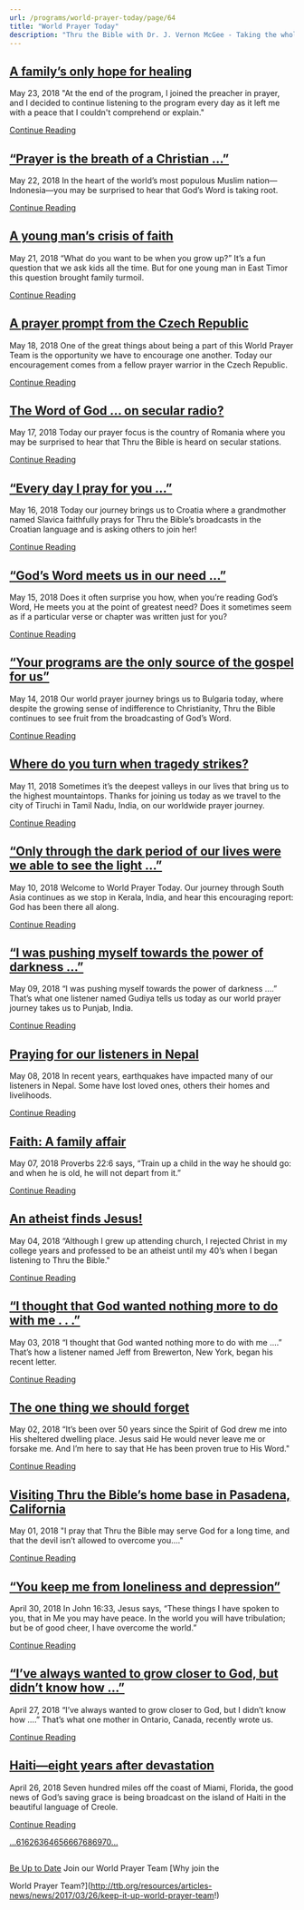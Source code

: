 ```yaml
---
url: /programs/world-prayer-today/page/64
title: "World Prayer Today"
description: "Thru the Bible with Dr. J. Vernon McGee - Taking the whole Word to the whole world"
---
```







## [A family’s only hope for healing](../world-prayer-today/2018/05/23/a-family-s-only-hope-for-healing)


May 23, 2018
"At the end of the program, I joined the preacher in prayer, and I decided to continue listening to the program every day as it left me with a peace that I couldn't comprehend or explain."


[Continue Reading](../world-prayer-today/2018/05/23/a-family-s-only-hope-for-healing)




## [“Prayer is the breath of a Christian …”](../world-prayer-today/2018/05/22/prayer-is-the-breath-of-a-christian)


May 22, 2018
In the heart of the world’s most populous Muslim nation—Indonesia—you may be surprised to hear that God’s Word is taking root. 


[Continue Reading](../world-prayer-today/2018/05/22/prayer-is-the-breath-of-a-christian)




## [A young man’s crisis of faith](../world-prayer-today/2018/05/21/a-young-man-s-crisis-of-faith)


May 21, 2018
“What do you want to be when you grow up?” It’s a fun question that we ask kids all the time. But for one young man in East Timor this question brought family turmoil.


[Continue Reading](../world-prayer-today/2018/05/21/a-young-man-s-crisis-of-faith)




## [A prayer prompt from the Czech Republic](../world-prayer-today/2018/05/18/a-prayer-prompt-from-the-czech-republic)


May 18, 2018
One of the great things about being a part of this World Prayer Team is the opportunity we have to encourage one another. Today our encouragement comes from a fellow prayer warrior in the Czech Republic.


[Continue Reading](../world-prayer-today/2018/05/18/a-prayer-prompt-from-the-czech-republic)




## [The Word of God … on secular radio?](../world-prayer-today/2018/05/17/the-word-of-god-on-secular-radio)


May 17, 2018
Today our prayer focus is the country of Romania where you may be surprised to hear that Thru the Bible is heard on secular stations. 


[Continue Reading](../world-prayer-today/2018/05/17/the-word-of-god-on-secular-radio)




## [“Every day I pray for you …”](../world-prayer-today/2018/05/16/every-day-i-pray-for-you)


May 16, 2018
Today our journey brings us to Croatia where a grandmother named Slavica faithfully prays for Thru the Bible’s broadcasts in the Croatian language and is asking others to join her!


[Continue Reading](../world-prayer-today/2018/05/16/every-day-i-pray-for-you)




##  [“God’s Word meets us in our need …”](../world-prayer-today/2018/05/15/god-s-word-meets-us-in-our-need)


May 15, 2018
Does it often surprise you how, when you’re reading God’s Word, He meets you at the point of greatest need? Does it sometimes seem as if a particular verse or chapter was written just for you?


[Continue Reading](../world-prayer-today/2018/05/15/god-s-word-meets-us-in-our-need)




## [“Your programs are the only source of the gospel for us”](../world-prayer-today/2018/05/14/your-programs-are-the-only-source-of-the-gospel-for-us)


May 14, 2018
Our world prayer journey brings us to Bulgaria today, where despite the growing sense of indifference to Christianity, Thru the Bible continues to see fruit from the broadcasting of God’s Word. 


[Continue Reading](../world-prayer-today/2018/05/14/your-programs-are-the-only-source-of-the-gospel-for-us)




## [Where do you turn when tragedy strikes?](../world-prayer-today/2018/05/11/where-do-you-turn-when-tragedy-strikes)


May 11, 2018
Sometimes it’s the deepest valleys in our lives that bring us to the highest mountaintops. Thanks for joining us today as we travel to the city of Tiruchi in Tamil Nadu, India, on our worldwide prayer journey.


[Continue Reading](../world-prayer-today/2018/05/11/where-do-you-turn-when-tragedy-strikes)




## [“Only through the dark period of our lives were we able to see the light …”](../world-prayer-today/2018/05/10/only-through-the-dark-period-of-our-lives-were-we-able-to-see-the-light)


May 10, 2018
Welcome to World Prayer Today. Our journey through South Asia continues as we stop in Kerala, India, and hear this encouraging report: God has been there all along.


[Continue Reading](../world-prayer-today/2018/05/10/only-through-the-dark-period-of-our-lives-were-we-able-to-see-the-light)




## [“I was pushing myself towards the power of darkness …”](../world-prayer-today/2018/05/09/i-was-pushing-myself-towards-the-power-of-darkness)


May 09, 2018
“I was pushing myself towards the power of darkness ….” That’s what one listener named Gudiya tells us today as our world prayer journey takes us to Punjab, India. 


[Continue Reading](../world-prayer-today/2018/05/09/i-was-pushing-myself-towards-the-power-of-darkness)




## [Praying for our listeners in Nepal](../world-prayer-today/2018/05/08/praying-for-our-listeners-in-nepal)


May 08, 2018
In recent years, earthquakes have impacted many of our listeners in Nepal. Some have lost loved ones, others their homes and livelihoods. 


[Continue Reading](../world-prayer-today/2018/05/08/praying-for-our-listeners-in-nepal)




## [Faith: A family affair](../world-prayer-today/2018/05/07/faith-a-family-affair)


May 07, 2018
Proverbs 22:6 says, “Train up a child in the way he should go: and when he is old, he will not depart from it.”


[Continue Reading](../world-prayer-today/2018/05/07/faith-a-family-affair)




## [An atheist finds Jesus!](../world-prayer-today/2018/05/04/an-atheist-finds-jesus!)


May 04, 2018
“Although I grew up attending church, I rejected Christ in my college years and professed to be an atheist until my 40’s when I began listening to Thru the Bible."


[Continue Reading](../world-prayer-today/2018/05/04/an-atheist-finds-jesus!)




## [“I thought that God wanted nothing more to do with me . . .”](../world-prayer-today/2018/05/03/i-thought-that-god-wanted-nothing-more-to-do-with-me-.-.--)


May 03, 2018
“I thought that God wanted nothing more to do with me ….” That’s how a listener named Jeff from Brewerton, New York, began his recent letter.


[Continue Reading](../world-prayer-today/2018/05/03/i-thought-that-god-wanted-nothing-more-to-do-with-me-.-.--)




## [The one thing we should forget](../world-prayer-today/2018/05/02/the-one-thing-we-should-forget)


May 02, 2018
“It’s been over 50 years since the Spirit of God drew me into His sheltered dwelling place. Jesus said He would never leave me or forsake me. And I’m here to say that He has been proven true to His Word."


[Continue Reading](../world-prayer-today/2018/05/02/the-one-thing-we-should-forget)




## [Visiting Thru the Bible’s home base in Pasadena, California](../world-prayer-today/2018/05/01/visiting-thru-the-bible-s-home-base-in-pasadena-california)


May 01, 2018
"I pray that Thru the Bible may serve God for a long time, and that the devil isn’t allowed to overcome you...."


[Continue Reading](../world-prayer-today/2018/05/01/visiting-thru-the-bible-s-home-base-in-pasadena-california)




## [“You keep me from loneliness and depression”](../world-prayer-today/2018/04/30/you-keep-me-from-loneliness-and-depression)


April 30, 2018
In John 16:33, Jesus says, “These things I have spoken to you, that in Me you may have peace. In the world you will have tribulation; but be of good cheer, I have overcome the world.”


[Continue Reading](../world-prayer-today/2018/04/30/you-keep-me-from-loneliness-and-depression)




## [“I’ve always wanted to grow closer to God, but didn’t know how …”](../world-prayer-today/2018/04/27/i-ve-always-wanted-to-grow-closer-to-god-but-didn-t-know-how)


April 27, 2018
“I’ve always wanted to grow closer to God, but I didn’t know how ….” That’s what one mother in Ontario, Canada, recently wrote us.


[Continue Reading](../world-prayer-today/2018/04/27/i-ve-always-wanted-to-grow-closer-to-god-but-didn-t-know-how)




## [Haiti—eight years after devastation](../world-prayer-today/2018/04/26/haiti-eight-years-after-devastation)


April 26, 2018
Seven hundred miles off the coast of Miami, Florida, the good news of God’s saving grace is being broadcast on the island of Haiti in the beautiful language of Creole. 


[Continue Reading](../world-prayer-today/2018/04/26/haiti-eight-years-after-devastation)





[...](https://ttb.org/programs/world-prayer-today/page/60)[61](https://ttb.org/programs/world-prayer-today/page/61)[62](https://ttb.org/programs/world-prayer-today/page/62)[63](https://ttb.org/programs/world-prayer-today/page/63)[64](https://ttb.org/programs/world-prayer-today/page/64)[65](https://ttb.org/programs/world-prayer-today/page/65)[66](https://ttb.org/programs/world-prayer-today/page/66)[67](https://ttb.org/programs/world-prayer-today/page/67)[68](https://ttb.org/programs/world-prayer-today/page/68)[69](https://ttb.org/programs/world-prayer-today/page/69)[70](https://ttb.org/programs/world-prayer-today/page/70)[...](https://ttb.org/programs/world-prayer-today/page/71)





## 




[Be Up to Date](http://feeds.feedburner.com/WorldPrayerToday "World Prayer Today RSS Feed")
Join our World Prayer Team
[Why join the  

World Prayer Team?](http://ttb.org/resources/articles-news/news/2017/03/26/keep-it-up-world-prayer-team!)




